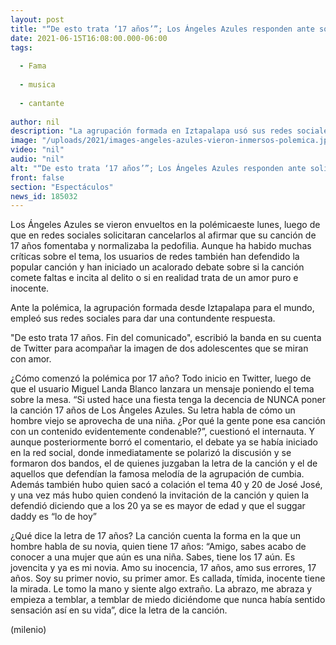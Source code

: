 ```yaml
---
layout: post
title: "“De esto trata ‘17 años’”; Los Ángeles Azules responden ante solicitud de cancelación por su canción"
date: 2021-06-15T16:08:00.000-06:00
tags:
  
  - Fama
  
  - musica
  
  - cantante
  
author: nil
description: "La agrupación formada en Iztapalapa usó sus redes sociales para posicionarse ante la solicitud de cancelarlos por el contenido de la canción 17 años. "
image: "/uploads/2021/images-angeles-azules-vieron-inmersos-polemica.jpg"
video: "nil"
audio: "nil"
alt: "“De esto trata ‘17 años’”; Los Ángeles Azules responden ante solicitud de cancelación por su canción"
front: false
section: "Espectáculos"
news_id: 185032
---
```


Los Ángeles Azules se vieron envueltos en la polémicaeste lunes, luego de que en redes sociales solicitaran cancelarlos al afirmar que su canción de 17 años fomentaba y normalizaba la pedofilia. Aunque ha habido muchas críticas sobre el tema, los usuarios de redes también han defendido la popular canción y han iniciado un acalorado debate sobre si la canción comete faltas e incita al delito o si en realidad trata de un amor puro e inocente. 

Ante la polémica, la agrupación formada desde Iztapalapa para el mundo, empleó sus redes sociales para dar una contundente respuesta. 

"De esto trata 17 años. Fin del comunicado", escribió la banda en su cuenta de Twitter para acompañar la imagen de dos adolescentes que se miran con amor.

¿Cómo comenzó la polémica por 17 año? Todo inicio en Twitter, luego de que el usuario Miguel Landa Blanco lanzara un mensaje poniendo el tema sobre la mesa. “Si usted hace una fiesta tenga la decencia de NUNCA poner la canción 17 años de Los Ángeles Azules. Su letra habla de cómo un hombre viejo se aprovecha de una niña. ¿Por qué la gente pone esa canción con un contenido evidentemente condenable?”, cuestionó el internauta. Y aunque posteriormente borró el comentario, el debate ya se había iniciado en la red social, donde inmediatamente se polarizó la discusión y se formaron dos bandos, el de quienes juzgaban la letra de la canción y el de aquellos que defendían la famosa melodía de la agrupación de cumbia.
Además también hubo quien sacó a colación el tema 40 y 20 de José José, y una vez más hubo quien condenó la invitación de la canción y quien la defendió diciendo que a los 20 ya se es mayor de edad y que el suggar daddy es “lo de hoy” 

¿Qué dice la letra de 17 años? La canción cuenta la forma en la que un hombre habla de su novia, quien tiene 17 años:  “Amigo, sabes acabo de conocer a una mujer que aún es una niña. Sabes, tiene los 17 aún. Es jovencita y ya es mi novia. Amo su inocencia, 17 años, amo sus errores, 17 años. Soy su primer novio, su primer amor. Es callada, tímida, inocente tiene la mirada. Le tomo la mano y siente algo extraño. La abrazo, me abraza y empieza a temblar, a temblar de miedo diciéndome que nunca había sentido sensación así en su vida”, dice la letra de la canción.  

(milenio)
